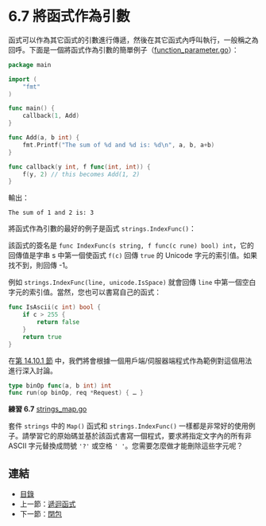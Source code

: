 # 6.7 將函式作為引數

函式可以作為其它函式的引數進行傳遞，然後在其它函式內呼叫執行，一般稱之為回呼。下面是一個將函式作為引數的簡單例子（[function_parameter.go](examples/chapter_6/function_parameter.go)）：

```go
package main

import (
	"fmt"
)

func main() {
	callback(1, Add)
}

func Add(a, b int) {
	fmt.Printf("The sum of %d and %d is: %d\n", a, b, a+b)
}

func callback(y int, f func(int, int)) {
	f(y, 2) // this becomes Add(1, 2)
}
```

輸出：

    The sum of 1 and 2 is: 3

將函式作為引數的最好的例子是函式 `strings.IndexFunc()`：

該函式的簽名是 `func IndexFunc(s string, f func(c rune) bool) int`，它的回傳值是字串 s 中第一個使函式 `f(c)` 回傳 `true` 的 Unicode 字元的索引值。如果找不到，則回傳 -1。

例如 `strings.IndexFunc(line, unicode.IsSpace)` 就會回傳 `line` 中第一個空白字元的索引值。當然，您也可以書寫自己的函式：

```go
func IsAscii(c int) bool {
	if c > 255 {
		return false
	}
	return true
}
```

在[第 14.10.1 節](14.10.md) 中，我們將會根據一個用戶端/伺服器端程式作為範例對這個用法進行深入討論。

```go
type binOp func(a, b int) int
func run(op binOp, req *Request) { … }
```

**練習 6.7** [strings_map.go](exercises/chapter_6/strings_map.go)

套件 `strings` 中的 `Map()` 函式和 `strings.IndexFunc()` 一樣都是非常好的使用例子。請學習它的原始碼並基於該函式書寫一個程式，要求將指定文字內的所有非 ASCII 字元替換成問號 `'?'` 或空格 `' '`。您需要怎麼做才能刪除這些字元呢？

## 連結

- [目錄](directory.md)
- 上一節：[遞迴函式](06.6.md)
- 下一節：[閉包](06.8.md)
